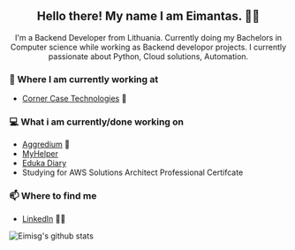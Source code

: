 <h2 align="center">Hello there! My name I am Eimantas. 👋🤓</h2>
<p align="center">I'm a Backend Developer from Lithuania.
Currently doing my Bachelors in Computer science while working as Backend developor projects.
I currently passionate about Python, Cloud solutions, Automation.

### 💼 Where I am currently working at
- [Corner Case Technologies](https://www.cornercasetech.com/) 💼 

### 💻 What i am currently/done working on
- [Aggredium](https://aggredium.com)  🚀
- [MyHelper](https://myhelper.lt/)
- [Eduka Diary](https://dienynas.eduka.lt/)
- Studying for AWS Solutions Architect Professional Certifcate


### 📫 Where to find me
- [LinkedIn](https://www.linkedin.com/in/eimantas-genciauskas-5b7761135/) 👨💼

![Eimisg's github stats](https://github-readme-stats.vercel.app/api?username=eimisg&count_private=true&theme=dracula)
